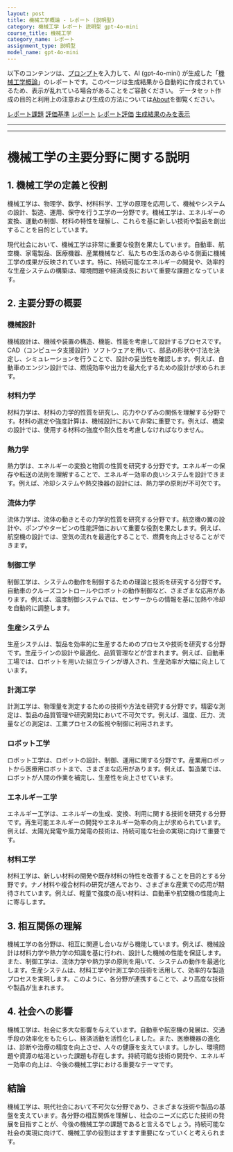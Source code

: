 ```yaml
---
layout: post
title: 機械工学概論 - レポート (説明型)
category: 機械工学 レポート 説明型 gpt-4o-mini
course_title: 機械工学
category_name: レポート
assignment_type: 説明型
model_name: gpt-4o-mini
---
```


以下のコンテンツは、[プロンプト](https://github.com/takedatoshiyuki/synthetic_assignments/tree/main/generated/機械工学/gpt-4o-mini/prompt_レポート-説明型.md)を入力して、AI (gpt-4o-mini) が生成した「[機械工学概論](/contents/機械工学/)」のレポートです。このページは生成結果から自動的に作成されているため、表示が乱れている場合があることをご容赦ください。
データセット作成の目的と利用上の注意および生成の方法については[About](/About)を御覧ください。

[レポート課題](../レポート課題-説明型)
[評価基準](../評価基準-説明型)
[レポート](../レポート-説明型)
[レポート評価](../レポート評価-説明型)
[生成結果のみを表示](https://github.com/takedatoshiyuki/synthetic_assignments/tree/main/generated/機械工学/gpt-4o-mini/レポート-説明型.md)
  

***
***
  
# 機械工学の主要分野に関する説明

## 1. 機械工学の定義と役割

機械工学は、物理学、数学、材料科学、工学の原理を応用して、機械やシステムの設計、製造、運用、保守を行う工学の一分野です。機械工学は、エネルギーの変換、運動の制御、材料の特性を理解し、これらを基に新しい技術や製品を創出することを目的としています。

現代社会において、機械工学は非常に重要な役割を果たしています。自動車、航空機、家電製品、医療機器、産業機械など、私たちの生活のあらゆる側面に機械工学の成果が反映されています。特に、持続可能なエネルギーの開発や、効率的な生産システムの構築は、環境問題や経済成長において重要な課題となっています。

## 2. 主要分野の概要

### 機械設計
機械設計は、機械や装置の構造、機能、性能を考慮して設計するプロセスです。CAD（コンピュータ支援設計）ソフトウェアを用いて、部品の形状や寸法を決定し、シミュレーションを行うことで、設計の妥当性を確認します。例えば、自動車のエンジン設計では、燃焼効率や出力を最大化するための設計が求められます。

### 材料力学
材料力学は、材料の力学的性質を研究し、応力やひずみの関係を理解する分野です。材料の選定や強度計算は、機械設計において非常に重要です。例えば、橋梁の設計では、使用する材料の強度や耐久性を考慮しなければなりません。

### 熱力学
熱力学は、エネルギーの変換と物質の性質を研究する分野です。エネルギーの保存や転送の法則を理解することで、エネルギー効率の良いシステムを設計できます。例えば、冷却システムや熱交換器の設計には、熱力学の原則が不可欠です。

### 流体力学
流体力学は、流体の動きとその力学的性質を研究する分野です。航空機の翼の設計や、ポンプやタービンの性能評価において重要な役割を果たします。例えば、航空機の設計では、空気の流れを最適化することで、燃費を向上させることができます。

### 制御工学
制御工学は、システムの動作を制御するための理論と技術を研究する分野です。自動車のクルーズコントロールやロボットの動作制御など、さまざまな応用があります。例えば、温度制御システムでは、センサーからの情報を基に加熱や冷却を自動的に調整します。

### 生産システム
生産システムは、製品を効率的に生産するためのプロセスや技術を研究する分野です。生産ラインの設計や最適化、品質管理などが含まれます。例えば、自動車工場では、ロボットを用いた組立ラインが導入され、生産効率が大幅に向上しています。

### 計測工学
計測工学は、物理量を測定するための技術や方法を研究する分野です。精密な測定は、製品の品質管理や研究開発において不可欠です。例えば、温度、圧力、流量などの測定は、工業プロセスの監視や制御に利用されます。

### ロボット工学
ロボット工学は、ロボットの設計、制御、運用に関する分野です。産業用ロボットから医療用ロボットまで、さまざまな応用があります。例えば、製造業では、ロボットが人間の作業を補完し、生産性を向上させています。

### エネルギー工学
エネルギー工学は、エネルギーの生成、変換、利用に関する技術を研究する分野です。再生可能エネルギーの開発やエネルギー効率の向上が求められています。例えば、太陽光発電や風力発電の技術は、持続可能な社会の実現に向けて重要です。

### 材料工学
材料工学は、新しい材料の開発や既存材料の特性を改善することを目的とする分野です。ナノ材料や複合材料の研究が進んでおり、さまざまな産業での応用が期待されています。例えば、軽量で強度の高い材料は、自動車や航空機の性能向上に寄与します。

## 3. 相互関係の理解

機械工学の各分野は、相互に関連し合いながら機能しています。例えば、機械設計は材料力学や熱力学の知識を基に行われ、設計した機械の性能を保証します。また、制御工学は、流体力学や熱力学の原則を用いて、システムの動作を最適化します。生産システムは、材料工学や計測工学の技術を活用して、効率的な製造プロセスを実現します。このように、各分野が連携することで、より高度な技術や製品が生まれます。

## 4. 社会への影響

機械工学は、社会に多大な影響を与えています。自動車や航空機の発展は、交通手段の効率化をもたらし、経済活動を活性化しました。また、医療機器の進化は、診断や治療の精度を向上させ、人々の健康を支えています。しかし、環境問題や資源の枯渇といった課題も存在します。持続可能な技術の開発や、エネルギー効率の向上は、今後の機械工学における重要なテーマです。

## 結論

機械工学は、現代社会において不可欠な分野であり、さまざまな技術や製品の基盤を支えています。各分野の相互関係を理解し、社会のニーズに応じた技術の発展を目指すことが、今後の機械工学の課題であると言えるでしょう。持続可能な社会の実現に向けて、機械工学の役割はますます重要になっていくと考えられます。
